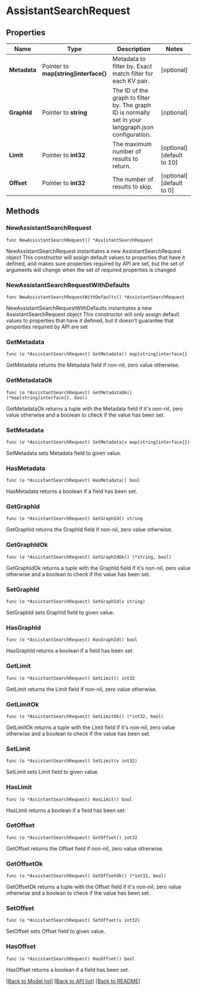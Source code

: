 # AssistantSearchRequest

## Properties

Name | Type | Description | Notes
------------ | ------------- | ------------- | -------------
**Metadata** | Pointer to **map[string]interface{}** | Metadata to filter by. Exact match filter for each KV pair. | [optional] 
**GraphId** | Pointer to **string** | The ID of the graph to filter by. The graph ID is normally set in your langgraph.json configuration. | [optional] 
**Limit** | Pointer to **int32** | The maximum number of results to return. | [optional] [default to 10]
**Offset** | Pointer to **int32** | The number of results to skip. | [optional] [default to 0]

## Methods

### NewAssistantSearchRequest

`func NewAssistantSearchRequest() *AssistantSearchRequest`

NewAssistantSearchRequest instantiates a new AssistantSearchRequest object
This constructor will assign default values to properties that have it defined,
and makes sure properties required by API are set, but the set of arguments
will change when the set of required properties is changed

### NewAssistantSearchRequestWithDefaults

`func NewAssistantSearchRequestWithDefaults() *AssistantSearchRequest`

NewAssistantSearchRequestWithDefaults instantiates a new AssistantSearchRequest object
This constructor will only assign default values to properties that have it defined,
but it doesn't guarantee that properties required by API are set

### GetMetadata

`func (o *AssistantSearchRequest) GetMetadata() map[string]interface{}`

GetMetadata returns the Metadata field if non-nil, zero value otherwise.

### GetMetadataOk

`func (o *AssistantSearchRequest) GetMetadataOk() (*map[string]interface{}, bool)`

GetMetadataOk returns a tuple with the Metadata field if it's non-nil, zero value otherwise
and a boolean to check if the value has been set.

### SetMetadata

`func (o *AssistantSearchRequest) SetMetadata(v map[string]interface{})`

SetMetadata sets Metadata field to given value.

### HasMetadata

`func (o *AssistantSearchRequest) HasMetadata() bool`

HasMetadata returns a boolean if a field has been set.

### GetGraphId

`func (o *AssistantSearchRequest) GetGraphId() string`

GetGraphId returns the GraphId field if non-nil, zero value otherwise.

### GetGraphIdOk

`func (o *AssistantSearchRequest) GetGraphIdOk() (*string, bool)`

GetGraphIdOk returns a tuple with the GraphId field if it's non-nil, zero value otherwise
and a boolean to check if the value has been set.

### SetGraphId

`func (o *AssistantSearchRequest) SetGraphId(v string)`

SetGraphId sets GraphId field to given value.

### HasGraphId

`func (o *AssistantSearchRequest) HasGraphId() bool`

HasGraphId returns a boolean if a field has been set.

### GetLimit

`func (o *AssistantSearchRequest) GetLimit() int32`

GetLimit returns the Limit field if non-nil, zero value otherwise.

### GetLimitOk

`func (o *AssistantSearchRequest) GetLimitOk() (*int32, bool)`

GetLimitOk returns a tuple with the Limit field if it's non-nil, zero value otherwise
and a boolean to check if the value has been set.

### SetLimit

`func (o *AssistantSearchRequest) SetLimit(v int32)`

SetLimit sets Limit field to given value.

### HasLimit

`func (o *AssistantSearchRequest) HasLimit() bool`

HasLimit returns a boolean if a field has been set.

### GetOffset

`func (o *AssistantSearchRequest) GetOffset() int32`

GetOffset returns the Offset field if non-nil, zero value otherwise.

### GetOffsetOk

`func (o *AssistantSearchRequest) GetOffsetOk() (*int32, bool)`

GetOffsetOk returns a tuple with the Offset field if it's non-nil, zero value otherwise
and a boolean to check if the value has been set.

### SetOffset

`func (o *AssistantSearchRequest) SetOffset(v int32)`

SetOffset sets Offset field to given value.

### HasOffset

`func (o *AssistantSearchRequest) HasOffset() bool`

HasOffset returns a boolean if a field has been set.


[[Back to Model list]](../README.md#documentation-for-models) [[Back to API list]](../README.md#documentation-for-api-endpoints) [[Back to README]](../README.md)



